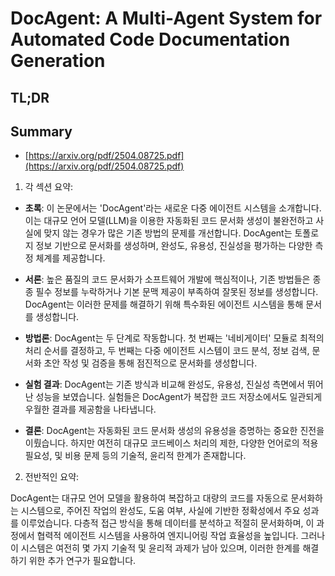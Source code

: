 # DocAgent: A Multi-Agent System for Automated Code Documentation Generation
## TL;DR
## Summary
- [https://arxiv.org/pdf/2504.08725.pdf](https://arxiv.org/pdf/2504.08725.pdf)

1. 각 섹션 요약:

- **초록**: 이 논문에서는 'DocAgent'라는 새로운 다중 에이전트 시스템을 소개합니다. 이는 대규모 언어 모델(LLM)을 이용한 자동화된 코드 문서화 생성이 불완전하고 사실에 맞지 않는 경우가 많은 기존 방법의 문제를 개선합니다. DocAgent는 토폴로지 정보 기반으로 문서화를 생성하며, 완성도, 유용성, 진실성을 평가하는 다양한 측정 체계를 제공합니다.

- **서론**: 높은 품질의 코드 문서화가 소프트웨어 개발에 핵심적이나, 기존 방법들은 종종 필수 정보를 누락하거나 기본 문맥 제공이 부족하여 잘못된 정보를 생성합니다. DocAgent는 이러한 문제를 해결하기 위해 특수화된 에이전트 시스템을 통해 문서를 생성합니다.

- **방법론**: DocAgent는 두 단계로 작동합니다. 첫 번째는 '네비게이터' 모듈로 최적의 처리 순서를 결정하고, 두 번째는 다중 에이전트 시스템이 코드 분석, 정보 검색, 문서화 초안 작성 및 검증을 통해 점진적으로 문서화를 생성합니다.

- **실험 결과**: DocAgent는 기존 방식과 비교해 완성도, 유용성, 진실성 측면에서 뛰어난 성능을 보였습니다. 실험들은 DocAgent가 복잡한 코드 저장소에서도 일관되게 우월한 결과를 제공함을 나타냅니다.

- **결론**: DocAgent는 자동화된 코드 문서화 생성의 유용성을 증명하는 중요한 진전을 이뤘습니다. 하지만 여전히 대규모 코드베이스 처리의 제한, 다양한 언어로의 적용 필요성, 및 비용 문제 등의 기술적, 윤리적 한계가 존재합니다.

2. 전반적인 요약:

DocAgent는 대규모 언어 모델을 활용하여 복잡하고 대량의 코드를 자동으로 문서화하는 시스템으로, 주어진 작업의 완성도, 도움 여부, 사실에 기반한 정확성에서 주요 성과를 이루었습니다. 다층적 접근 방식을 통해 데이터를 분석하고 적절히 문서화하며, 이 과정에서 협력적 에이전트 시스템을 사용하여 엔지니어링 작업 효율성을 높입니다. 그러나 이 시스템은 여전히 몇 가지 기술적 및 윤리적 과제가 남아 있으며, 이러한 한계를 해결하기 위한 추가 연구가 필요합니다.